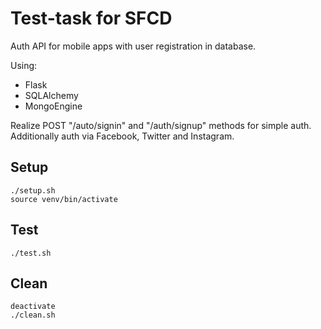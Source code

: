 # Test-task for SFCD

Auth API for mobile apps with user registration in database.

Using:
* Flask
* SQLAlchemy
* MongoEngine

Realize POST "/auto/signin" and "/auth/signup" methods for simple auth.
Additionally auth via Facebook, Twitter and Instagram.

## Setup
```
./setup.sh
source venv/bin/activate
```

## Test
```
./test.sh
```

## Clean
```
deactivate
./clean.sh
```
